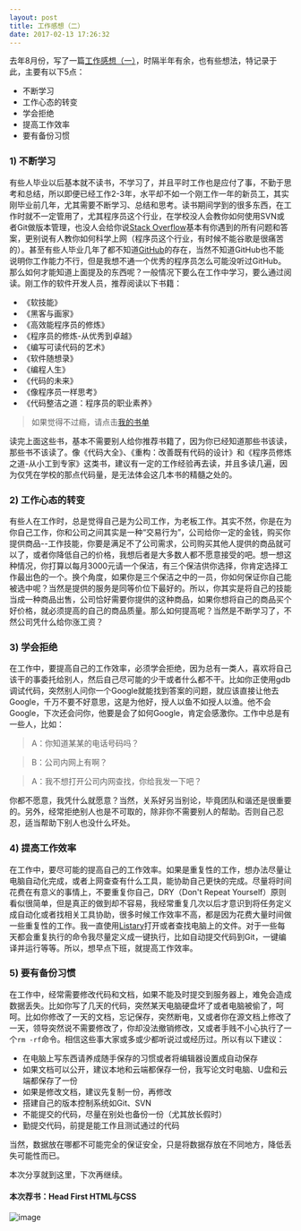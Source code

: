 ```yaml
---
layout: post
title: 工作感想（二）
date: 2017-02-13 17:26:32
---
```


去年8月份，写了一篇[工作感想（一）](http://reborncodinglife.com/2016/08/17/thoughts-about-job-1/)，时隔半年有余，也有些想法，特记录于此，主要有以下5点：

- 不断学习
- 工作心态的转变
- 学会拒绝
- 提高工作效率
- 要有备份习惯

### 1) 不断学习

有些人毕业以后基本就不读书，不学习了，并且平时工作也是应付了事，不勤于思考和总结，所以即便已经工作2-3年，水平却不如一个刚工作一年的新员工，其实刚毕业前几年，尤其需要不断学习、总结和思考。读书期间学到的很多东西，在工作时就不一定管用了，尤其程序员这个行业，在学校没人会教你如何使用SVN或者Git做版本管理，也没人会给你说[Stack Overflow](http://stackoverflow.com/)基本有你遇到的所有问题和答案，更别说有人教你如何科学上网（程序员这个行业，有时候不能谷歌是很痛苦的）。甚至有些人毕业几年了都不知道[GitHub](https://github.com/)的存在，当然不知道GitHub也不能说明你工作能力不行，但是我想不通一个优秀的程序员怎么可能没听过GitHub。那么如何才能知道上面提及的东西呢？一般情况下要么在工作中学习，要么通过阅读。刚工作的软件开发人员，推荐阅读以下书籍：

- 《软技能》
- 《黑客与画家》
- 《高效能程序员的修炼》
- 《程序员的修炼-从优秀到卓越》
- 《编写可读代码的艺术》
- 《软件随想录》
- 《编程人生》
- 《代码的未来》
- 《像程序员一样思考》
- 《代码整洁之道：程序员的职业素养》

>如果觉得不过瘾，请点击[我的书单](http://reborncodinglife.com/2016/01/30/my-book-list/)

读完上面这些书，基本不需要别人给你推荐书籍了，因为你已经知道那些书该读，那些书不该读了。像《代码大全》、《重构：改善既有代码的设计》和《程序员修炼之道-从小工到专家》这类书，建议有一定的工作经验再去读，并且多读几遍，因为仅凭在学校的那点代码量，是无法体会这几本书的精髓之处的。

### 2) 工作心态的转变

有些人在工作时，总是觉得自己是为公司工作，为老板工作。其实不然，你是在为你自己工作，你和公司之间其实是一种“交易行为”，公司给你一定的金钱，购买你提供商品--工作技能，你要是满足不了公司需求，公司购买其他人提供的商品就可以了，或者你降低自己的价格，我想后者是大多数人都不愿意接受的吧。想一想这种情况，你打算以每月3000元请一个保洁，有三个保洁供你选择，你肯定选择工作最出色的一个。换个角度，如果你是三个保洁之中的一员，你如何保证你自己能被选中呢？当然是提供的服务是同等价位下最好的。所以，你其实是将自己的技能当成一种商品出售，公司恰好需要你提供的这种商品，如果你想将自己的商品买个好价格，就必须提高的自己的商品质量。那么如何提高呢？当然是不断学习了，不然公司凭什么给你涨工资？

### 3) 学会拒绝

在工作中，要提高自己的工作效率，必须学会拒绝，因为总有一类人，喜欢将自己该干的事委托给别人，然后自己尽可能的少干或者什么都不干。比如你正使用gdb调试代码，突然别人问你一个Google就能找到答案的问题，就应该直接让他去Google，千万不要不好意思，这是为他好，授人以鱼不如授人以渔。他不会Google，下次还会问你，他要是会了如何Google，肯定会感激你。工作中总是有一些人，比如：

>A：你知道某某的电话号码吗？

>B：公司内网上有啊？

>A：我不想打开公司内网查找，你给我发一下吧？

你都不愿意，我凭什么就愿意？当然，关系好另当别论，毕竟团队和谐还是很重要的。另外，经常拒绝别人也是不可取的，除非你不需要别人的帮助。否则自己忍忍，适当帮助下别人也没什么坏处。

### 4) 提高工作效率

在工作中，要尽可能的提高自己的工作效率。如果是重复性的工作，想办法尽量让电脑自动化完成，或者上网查查有什么工具，能协助自己更快的完成。尽量将时间花费在有意义的事情上，不要重复你自己，DRY（Don't Repeat Yourself）原则看似很简单，但是真正的做到却不容易，我经常重复几次以后才意识到将任务定义成自动化或者找相关工具协助，很多时候工作效率不高，都是因为花费大量时间做一些重复性的工作。我一直使用[Listary](http://www.listary.com/)打开或者查找电脑上的文件。对于一些每天都会重复执行的命令我尽量定义成一键执行，比如自动提交代码到Git，一键编译并运行等等。所以，想早点下班，就提高工作效率。

### 5) 要有备份习惯

在工作中，经常需要修改代码和文档，如果不能及时提交到服务器上，难免会造成数据丢失。比如你写了几天的代码，突然某天电脑硬盘坏了或者电脑被偷了，呵呵。比如你修改了一天的文档，忘记保存，突然断电，又或者你在源文档上修改了一天，领导突然说不需要修改了，你却没法撤销修改，又或者手贱不小心执行了一个`rm -rf`命令。相信这些事大家或多或少都听说过或经历过。所以有以下建议：

- 在电脑上写东西请养成随手保存的习惯或者将编辑器设置成自动保存
- 如果文档可以公开，建议本地和云端都保存一份，我写论文时电脑、U盘和云端都保存了一份
- 如果是修改文档，建议先复制一份，再修改
- 搭建自己的版本控制系统如Git、SVN
- 不能提交的代码，尽量在别处也备份一份（尤其放长假时）
- 勤提交代码，前提是能工作且测试通过的代码

当然，数据放在哪都不可能完全的保证安全，只是将数据存放在不同地方，降低丢失可能性而已。

本次分享就到这里，下次再继续。

#### 本次荐书：Head First HTML与CSS

![image](https://img11.360buyimg.com/n1/s200x200_jfs/t1885/267/1631684951/147491/9428b493/566f8aeaNfc21b138.jpg)
